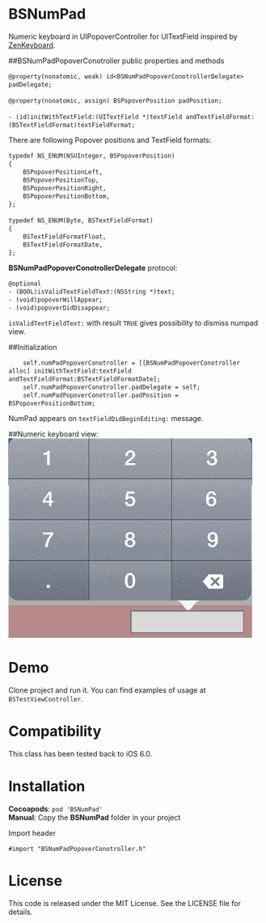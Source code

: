 BSNumPad
========

Numeric keyboard in UIPopoverController for UITextField inspired by [ZenKeyboard](https://github.com/nickevin/ZenKeyboard).

##BSNumPadPopoverConotroller public properties and methods

```objc
@property(nonatomic, weak) id<BSNumPadPopoverConotrollerDelegate> padDelegate;

@property(nonatomic, assign) BSPopoverPosition padPosition;

- (id)initWithTextField:(UITextField *)textField andTextFieldFormat:(BSTextFieldFormat)textFieldFormat;
```

There are following Popover positions and TextField formats:

```objc
typedef NS_ENUM(NSUInteger, BSPopoverPosition)
{
    BSPopoverPositionLeft,
    BSPopoverPositionTop,
    BSPopoverPositionRight,
    BSPopoverPositionBottom,
};

typedef NS_ENUM(Byte, BSTextFieldFormat)
{
    BSTextFieldFormatFloat,
    BSTextFieldFormatDate,
};
```

__BSNumPadPopoverConotrollerDelegate__ protocol:

```objc
@optional
- (BOOL)isValidTextFieldText:(NSString *)text;
- (void)popoverWillAppear;
- (void)popoverDidDisappear;
```

`isValidTextFieldText:` with result `TRUE` gives possibility to dismiss numpad view.


##Initialization

```objc
    self.numPadPopoverConotroller = [[BSNumPadPopoverConotroller alloc] initWithTextField:textField andTextFieldFormat:BSTextFieldFormatDate];
    self.numPadPopoverConotroller.padDelegate = self;
    self.numPadPopoverConotroller.padPosition = BSPopoverPositionBottom;
```

NumPad appears on `textFieldDidBeginEditing:` message.


##Numeric keyboard view: 
<img src="https://raw.githubusercontent.com/Bogdan-Stasjuk/BSNumPad/master/NumPadScreenShot.png" />


Demo
====

Clone project and run it. You can find examples of usage at `BSTestViewController`.


Compatibility
=============

This class has been tested back to iOS 6.0.


Installation
============

__Cocoapods__: `pod 'BSNumPad'`<br />
__Manual__: Copy the __BSNumPad__ folder in your project<br />

Import header 

    #import "BSNumPadPopoverConotroller.h"


License
=======

This code is released under the MIT License. See the LICENSE file for
details.
